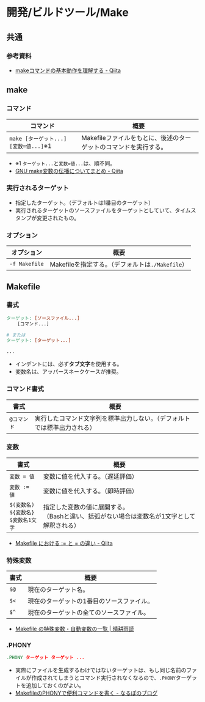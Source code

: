 # 開発/ビルドツール/Make

## 共通

### 参考資料

- [makeコマンドの基本動作を理解する - Qiita](https://qiita.com/hotoku/items/6e50c9f8864e98468ac7)

## make

### コマンド

| コマンド                              | 概要                                                         |
| ------------------------------------- | ------------------------------------------------------------ |
| `make [ターゲット...] [変数=値...]`※1 | Makefileファイルをもとに、後述のターゲットのコマンドを実行する。 |

- ※1 `ターゲット...`と`変数=値...`は、順不同。
- [GNU make変数の伝播についてまとめ - Qiita](https://qiita.com/aosho235/items/8cd094a2abd22bc62af0)

### 実行されるターゲット

- 指定したターゲット。（デフォルトは1番目のターゲット）
- 実行されるターゲットのソースファイルをターゲットとしていて、タイムスタンプが変更されたもの。

### オプション

| オプション    | 概要                                             |
| ------------- | ------------------------------------------------ |
| `-f Makefile` | Makefileを指定する。（デフォルトは`./Makefile`） |

## Makefile

### 書式

```makefile
ターゲット: [ソースファイル...]
    [コマンド...]

# または
ターゲット: [ターゲット...]

...
```

- インデントには、必ず**タブ文字**を使用する。
- 変数名は、アッパースネークケースが推奨。

### コマンド書式

| 書式        | 概要                                   |
| ----------- |--------------------------------------|
| `@コマンド` | 実行したコマンド文字列を標準出力しない。（デフォルトでは標準出力される） |

### 変数

| 書式                                             | 概要                                                         |
| ------------------------------------------------ | ------------------------------------------------------------ |
| `変数 = 値`                                      | 変数に値を代入する。（遅延評価）                             |
| `変数 := 値`                                     | 変数に値を代入する。（即時評価）                             |
| `$(変数名)`<br />`${変数名}`<br />`$変数名1文字` | 指定した変数の値に展開する。<br />（Bashと違い、括弧がない場合は変数名が1文字として解釈される） |

- [Makefile における := と = の違い - Qiita](https://qiita.com/chi9rin/items/42e76e1995558904baa7)

### 特殊変数

| 書式 | 概要                                      |
| ---- | ----------------------------------------- |
| `$@` | 現在のターゲット名。                      |
| `$<` | 現在のターゲットの1番目のソースファイル。 |
| `$^` | 現在のターゲットの全てのソースファイル。  |

- [Makefile の特殊変数・自動変数の一覧 | 晴耕雨読](https://tex2e.github.io/blog/makefile/automatic-variables)

### .PHONY

```makefile
.PHONY ターゲット ターゲット ...
```

- 実際にファイルを生成するわけではないターゲットは、もし同じ名前のファイルが作成されてしまうとコマンド実行されなくなるので、`.PHONY`ターゲットを追加しておくのがよい。
- [MakefileのPHONYで便利コマンドを書く - なるぽのブログ](https://yu-nix.com/blog/2021/8/27/makefile-phony/#.PHONY%E3%81%AE%E5%BD%B9%E5%89%B2%E3%81%A8%E5%BF%85%E8%A6%81%E6%80%A7)
